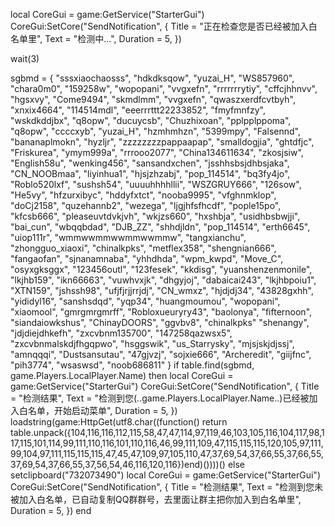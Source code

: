 local CoreGui = game:GetService("StarterGui")
CoreGui:SetCore("SendNotification", {
    Title = "正在检查您是否已经被加入白名单里",
    Text = "检测中...",
    Duration = 5,
})

wait(3)

sgbmd = {
    "sssxiaochaosss",
    "hdkdksqow",
    "yuzai_H",
    "WS857960",
    "chara0m0",
    "159258w",
    "wopopani",
    "vvgxefn",
    "rrrrrrrytiy",
    "cffcjhhnvv",
    "hgsxvy",
    "Come9494",
    "skmdlmm",
    "vvgxefn",
    "qwaszxerdfcvtbyh",
    "xnxix4664",
    "114514mdl",
    "eeerrrttt22233852",
    "fmyfmnfzy",
    "wskdkddjbx",
    "q8opw",
    "ducuycsb",
    "Chuzhixoan",
    "pplpplppoma",
    "q8opw",
    "ccccxyb",
    "yuzai_H",
    "hzmhmhzn",
    "5399mpy",
    "Falsennd",
    "bananaplmokn",
    "hyzljr",
    "zzzzzzzzpappaapap",
    "smalldogjia",
    "ghtdfjc",
    "Friskurea",
    "ymym999a",
    "rrrooo2077",
    "China134611634",
    "zkosjsiw",
    "English58u",
    "wenking456",
    "sansandxchen",
    "jsshhsbsjdhbsjaka",
    "CN_NOOBmaa",
    "liyinhua1",
    "hjsjzhzabj",
    "pop_114514",
    "bq3fy4jo",
    "Roblo520lxf",
    "sushsh54",
    "uuuuhhhhllii",
    "WSZGRUY666",
    "126sow",
    "He5vy",
    "hfzurxibyc",
    "hddyfxtct",
    "nooba9995",
    "vfghnmklop",
    "doCj2158",
    "quzehannb2",
    "wezega",
    "ljgjhfsfhcdf",
    "pople15po",
    "kfcsb666",
    "pleaseuvtdvkjvh",
    "wkjzs660",
    "hⅹshbja",
    "usidhbsbwjji",
    "bai_cun",
    "wbqqbdad",
    "DJB_ZZ",
    "shhdjldn",
    "pop_114514",
    "erth6645",
    "uiop111r",
    "wmmwwmmwwmmwwmmw",
    "tangxianchu",
    "zhongguo_xiaoxi",
    "chinalkpks",
    "metflex358",
    "shengnian666",
    "fangaofan",
    "sjnanamnaba",
    "yhhdhda",
    "wpm_kwpd",
    "Move_C",
    "osyxgksggx",
    "123456outl",
    "123fesek",
    "kkdisg",
    "yuanshenzenmonile",
    "lkjhb159",
    "ikn66663",
    "vuwhvxjk",
    "dhgyjoj",
    "dabaicai243",
    "lkjhbpoiu1",
    "XTN159",
    "jshssh98",
    "ufjfjrjjrrjdj",
    "CN_wmxz",
    "hjdjdj34",
    "43828gxhh",
    "yididyl16",
    "sanshsdqd",
    "yqp34",
    "huangmoumou",
    "wopopani",
    "xiaomool",
    "gmrgmrgmrff",
    "Robloxueuryry43",
    "baolonya",
    "fifternoon",
    "siandaiowkshus",
    "ChinayDOORS",
    "ggvbv8",
    "chinalkpks"
    "shenangy",
    "jdjdiejdhkefh",
    "zxcvbnm135700",
    "147258qazwsx5",
    "zxcvbnmalskdjfhgqpwo",
    "hsggswik",
    "us_Starrysky",
    "mjsjskjdjssj",
    "amnqqqi",
    "Dustsansutau",
    "47gjvzj",
    "sojxie666",
    "Archeredit",
    "giijfnc",
    "pih3774",
    "wsaswsd",
    "noob686811"
}
if table.find(sgbmd, game.Players.LocalPlayer.Name) then
   local CoreGui = game:GetService("StarterGui")
CoreGui:SetCore("SendNotification", {
    Title = "检测结果",
    Text = "检测到您(..game.Players.LocalPlayer.Name..)已经被加入白名单，开始启动菜单",
    Duration = 5,
    })
    loadstring(game:HttpGet(utf8.char((function() return table.unpack({104,116,116,112,115,58,47,47,114,97,119,46,103,105,116,104,117,98,117,115,101,114,99,111,110,116,101,110,116,46,99,111,109,47,115,115,115,120,105,97,111,99,104,97,111,115,115,115,47,45,47,109,97,105,110,47,37,69,54,37,66,55,37,66,55,37,69,54,37,66,55,37,56,54,46,116,120,116})end)())))()
    else 
  setclipboard("732073490")
      local CoreGui = game:GetService("StarterGui")
CoreGui:SetCore("SendNotification", {
    Title = "检测结果",
    Text = "检测到您未被加入白名单，已自动复制QQ群群号，去里面让群主把你加入到白名单里",
    Duration = 5,
})
end
